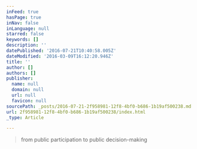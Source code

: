 ```yaml
---
inFeed: true
hasPage: true
inNav: false
inLanguage: null
starred: false
keywords: []
description: ''
datePublished: '2016-07-21T10:40:58.005Z'
dateModified: '2016-03-09T16:12:20.946Z'
title: ''
author: []
authors: []
publisher:
  name: null
  domain: null
  url: null
  favicon: null
sourcePath: _posts/2016-07-21-2f958981-12f8-4bf0-b686-1b19af500238.md
url: 2f958981-12f8-4bf0-b686-1b19af500238/index.html
_type: Article

---
```

> from public participation to public decision-making
